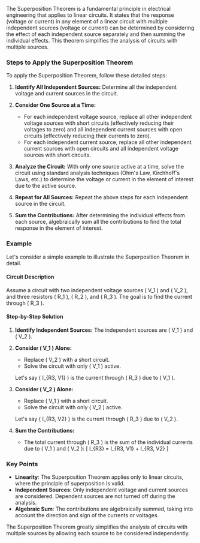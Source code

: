 The Superposition Theorem is a fundamental principle in electrical engineering that applies to linear circuits. It states that the response (voltage or current) in any element of a linear circuit with multiple independent sources (voltage or current) can be determined by considering the effect of each independent source separately and then summing the individual effects. This theorem simplifies the analysis of circuits with multiple sources.

### Steps to Apply the Superposition Theorem

To apply the Superposition Theorem, follow these detailed steps:

1. **Identify All Independent Sources:**
   Determine all the independent voltage and current sources in the circuit.

2. **Consider One Source at a Time:**
   - For each independent voltage source, replace all other independent voltage sources with short circuits (effectively reducing their voltages to zero) and all independent current sources with open circuits (effectively reducing their currents to zero).
   - For each independent current source, replace all other independent current sources with open circuits and all independent voltage sources with short circuits.

3. **Analyze the Circuit:**
   With only one source active at a time, solve the circuit using standard analysis techniques (Ohm's Law, Kirchhoff's Laws, etc.) to determine the voltage or current in the element of interest due to the active source.

4. **Repeat for All Sources:**
   Repeat the above steps for each independent source in the circuit.

5. **Sum the Contributions:**
   After determining the individual effects from each source, algebraically sum all the contributions to find the total response in the element of interest.

### Example

Let's consider a simple example to illustrate the Superposition Theorem in detail.

#### Circuit Description
Assume a circuit with two independent voltage sources \( V_1 \) and \( V_2 \), and three resistors \( R_1 \), \( R_2 \), and \( R_3 \). The goal is to find the current through \( R_3 \).

#### Step-by-Step Solution

1. **Identify Independent Sources:**
   The independent sources are \( V_1 \) and \( V_2 \).

2. **Consider \( V_1 \) Alone:**
   - Replace \( V_2 \) with a short circuit.
   - Solve the circuit with only \( V_1 \) active.

   Let's say \( I_{R3, V1} \) is the current through \( R_3 \) due to \( V_1 \).

3. **Consider \( V_2 \) Alone:**
   - Replace \( V_1 \) with a short circuit.
   - Solve the circuit with only \( V_2 \) active.

   Let's say \( I_{R3, V2} \) is the current through \( R_3 \) due to \( V_2 \).

4. **Sum the Contributions:**
   - The total current through \( R_3 \) is the sum of the individual currents due to \( V_1 \) and \( V_2 \):
   \[ I_{R3} = I_{R3, V1} + I_{R3, V2} \]

### Key Points

- **Linearity**: The Superposition Theorem applies only to linear circuits, where the principle of superposition is valid.
- **Independent Sources**: Only independent voltage and current sources are considered. Dependent sources are not turned off during the analysis.
- **Algebraic Sum**: The contributions are algebraically summed, taking into account the direction and sign of the currents or voltages.

The Superposition Theorem greatly simplifies the analysis of circuits with multiple sources by allowing each source to be considered independently.